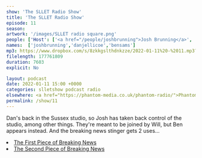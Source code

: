 ```yaml
---
show: 'The SLLET Radio Show'
title: 'The SLLET Radio Show'
episode: 11
season: 
artwork: '/images/SLLET radio square.png'
people: ['Host': ['<a href="/people/joshbrunning">Josh Brunning</a>', '<a href="/people/danjellicoe">Dan Jellicoe</a>'],'Guests':'<a href="/people/bensams">Ben Sams</a>']
names:  ['joshbrunning','danjellicoe','bensams']
mp3: https://www.dropbox.com/s/8zkkgslthdnkzze/2022-01-11%20-%2011.mp3?raw=1
filelength: 177761809
duration: 7603
explicit: No

layout: podcast
date: 2022-01-11 15:00 +0000
categories: slletshow podcast radio
elsewhere: <a href="https://phantom-media.co.uk/phantom-radio/">Phantom Media</a>
permalink: /show/11
---
```


Dan's back in the Sussex studio, so Josh has taken back control of the studio, among other things. They're meant to be joined by Will, but Ben appears instead. And the breaking news stinger gets 2 uses...

<li><a href="https://www.instagram.com/p/CYmMj1isVD4/">The First Piece of Breaking News</a></li>
<li><a href="https://www.derbytelegraph.co.uk/news/derby-news/plans-reveal-fake-bricks-cover-6473064">The Second Piece of Breaking News</a></li>
